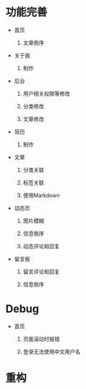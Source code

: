 # 功能完善

* 首页

    1. 文章倒序

* 关于我

    1. 制作

* 后台

    1. 用户相关权限等修改

    2. 分类修改

    3. 文章修改

* 简历

    1. 制作

* 文章

    1. 分类关联
   
    2. 标签关联

    3. 使用Markdown

* 动态页

    1. 图片模糊

    2. 信息倒序

    3. 动态评论和回复

* 留言板

    1. 留言评论和回复

    2. 信息倒序

# Debug

* 首页

    1. 页面滚动时报错

    2. 登录无法使用中文用户名

# 重构
